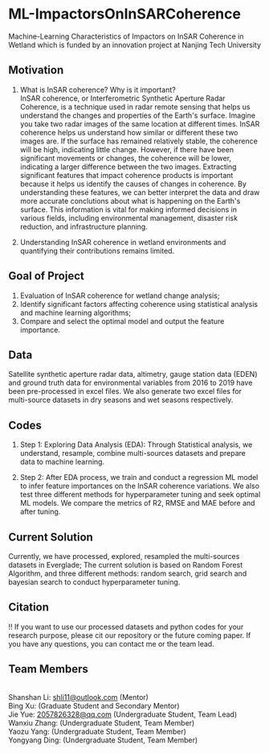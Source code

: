 # ML-ImpactorsOnInSARCoherence

Machine-Learning Characteristics of Impactors on InSAR Coherence in Wetland which is funded by an innovation project at Nanjing Tech University

## Motivation

1. What is InSAR coherence? Why is it important?
   <br>
    InSAR coherence, or Interferometric Synthetic Aperture Radar Coherence, is a technique used in radar remote sensing that helps us understand the changes and properties of the Earth's surface. Imagine you take two radar images of the same location at different times. InSAR coherence helps us understand how similar or different these two images are. If the surface has remained relatively stable, the coherence will be high, indicating little change. However, if there have been significant movements or changes, the coherence will be lower, indicating a larger difference between the two images. 
    Extracting significant features that impact coherence products is important because it helps us identify the causes of changes in coherence. By understanding these features, we can better interpret the data and draw more accurate conclutions about what is happening on the Earth's surface. This information is vital for making informed decisions in various fields, including environmental management, disaster risk reduction, and infrastructure planning. 

3. Understanding InSAR coherence in wetland environments and quantifying their contributions remains limited.

## Goal of Project

1. Evaluation of InSAR coherence for wetland change analysis;
2. Identify significant factors affecting coherence using statistical analysis and machine learning algorithms;
3. Compare and select the optimal model and output the feature importance. 


## Data

Satellite synthetic aperture radar data, altimetry, gauge station data (EDEN) and ground truth data for environmental variables from 2016 to 2019 have been pre-processed in excel files. We also generate two excel files for multi-source datasets in dry seasons and wet seasons respectively. 

## Codes

1. Step 1: Exploring Data Analysis (EDA): Through Statistical analysis, we understand, resample, combine multi-sources datasets and prepare data to machine learning. 

2. Step 2: After EDA process, we train and conduct a regression ML model to infer feature importances on the InSAR coherence variations. We also test three different methods for hyperparameter tuning and seek optimal ML models. We compare the metrics of R2, RMSE and MAE before and after tuning.


## Current Solution 

Currently, we have processed, explored, resampled the multi-sources datasets in Everglade;
The current solution is based on Random Forest Algorithm, and three different methods: random search, grid search and bayesian search to conduct hyperparameter tuning. 


## Citation
!! If you want to use our processed datasets and python codes for your research purpose, please cit our repository or the future coming paper. If you have any questions, you can contact me or the team lead.


## Team Members
<br> Shanshan Li: shli11@outlook.com (Mentor)
<br> Bing Xu:  (Graduate Student and Secondary Mentor)
<br> Jie Yue: 2057826328@qq.com (Undergraduate Student, Team Lead)
<br> Wanxiu Zhang: (Undergraduate Student, Team Member)
<br> Yaozu Yang: (Undergraduate Student, Team Member)
<br> Yongyang Ding: (Undergraduate Student, Team Member)




